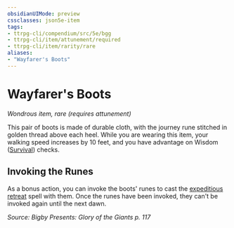 ```yaml
---
obsidianUIMode: preview
cssclasses: json5e-item
tags:
- ttrpg-cli/compendium/src/5e/bgg
- ttrpg-cli/item/attunement/required
- ttrpg-cli/item/rarity/rare
aliases: 
- "Wayfarer's Boots"
---
```

# Wayfarer's Boots
*Wondrous item, rare (requires attunement)*  



This pair of boots is made of durable cloth, with the journey rune stitched in golden thread above each heel. While you are wearing this item, your walking speed increases by 10 feet, and you have advantage on Wisdom ([Survival](2-Mechanics/CLI/rules/skills.md#Survival)) checks.

## Invoking the Runes

As a bonus action, you can invoke the boots' runes to cast the [expeditious retreat](2-Mechanics/CLI/spells/expeditious-retreat-xphb.md) spell with them. Once the runes have been invoked, they can't be invoked again until the next dawn.

*Source: Bigby Presents: Glory of the Giants p. 117*